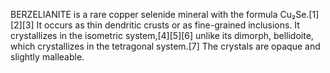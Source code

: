 BERZELIANITE is a rare copper selenide mineral with the formula Cu₂Se.[1][2][3] It occurs as thin dendritic crusts or as fine-grained inclusions. It crystallizes in the isometric system,[4][5][6] unlike its dimorph, bellidoite, which crystallizes in the tetragonal system.[7] The crystals are opaque and slightly malleable.
